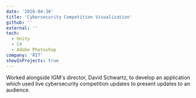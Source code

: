 ```yaml
---
date: '2020-04-30'
title: 'Cybersecurity Competition Visualization'
github: ''
external: ''
tech:
  - Unity
  - C#
  - Adobe Photoshop
company: 'RIT'
showInProjects: true
---
```


Worked alongside IGM's director, David Schwartz, to develop an application which used live cybersecurity competition updates to present updates to an audience.
